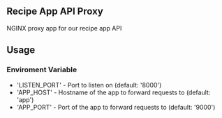 ## Recipe App API Proxy

NGINX proxy app for our recipe app API

## Usage

### Enviroment Variable

 * 'LISTEN_PORT' - Port to listen on (default: '8000')
 * 'APP_HOST' - Hostname of the app to forward requests to (default: 'app')
 * 'APP_PORT' - Port of the app to forward requests to (default: '9000')
